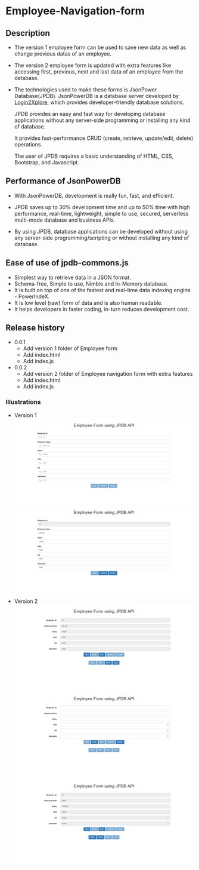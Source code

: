 # Employee-Navigation-form


## Description
+ The version 1 employee form can be used to save new data as well as change previous datas of an employee.
+ The version 2 employee form is updated with extra features like accessing first, previous, next and last data of an employee from the database. 
+ The technologies used to make these forms is JsonPower Database(JPDB).
  JsonPowerDB is a database server developed by [Login2Xplore](https://login2explore.com/), which provides developer-friendly database solutions.

  JPDB provides an easy and fast way for developing database applications without any server-side programming or installing any kind of database.

  It provides fast-performance CRUD (create, retrieve, update/edit, delete) operations.

  The user of JPDB requires a basic understanding of  HTML, CSS, Bootstrap, and Javascript.

## Performance of JsonPowerDB
+ With JsonPowerDB, development is really fun, fast, and efficient.

+ JPDB saves up to 30% development time and up to 50% time with high performance, real-time, lightweight, simple to use, secured, serverless multi-mode database and business APIs.

+ By using JPDB, database applications can be developed without using any server-side programming/scripting or without installing any kind of database.

## Ease of use of jpdb-commons.js
   + Simplest way to retrieve data in a JSON format.
   + Schema-free, Simple to use, Nimble and In-Memory database.
   + It is built on top of one of the fastest and real-time data indexing engine - PowerIndeX.
   + It is low level (raw) form of data and is also human readable.
   + It helps developers in faster coding, in-turn reduces development cost.
   
## Release history
+ 0.0.1
  - Add version 1 folder of Employee form
  - Add index.html
  - Add index.js
+ 0.0.2
  - Add version 2 folder of Employee navigation form with extra features
  - Add index.html
  - Add index.js

### Illustrations

+ Version 1
![Version 1](https://github.com/y-suraj/Employee-Navigation-form/blob/main/Assets/Screenshot%202023-02-06%20at%2016-59-51%20Employee%20Form.png)
![](https://github.com/y-suraj/Employee-Navigation-form/blob/main/Assets/Screenshot%202023-02-06%20at%2017-02-37%20Employee%20Form.png)

+ Version 2
![Version 2](https://github.com/y-suraj/Employee-Navigation-form/blob/main/Assets/v2/Screenshot%202023-02-06%20at%2017-08-26%20Employee%20Form.png)
![](https://github.com/y-suraj/Employee-Navigation-form/blob/main/Assets/v2/Screenshot%202023-02-06%20at%2017-07-36%20Employee%20Form.png)
![](https://github.com/y-suraj/Employee-Navigation-form/blob/main/Assets/v2/Screenshot%202023-02-06%20at%2017-07-18%20Employee%20Form.png)
